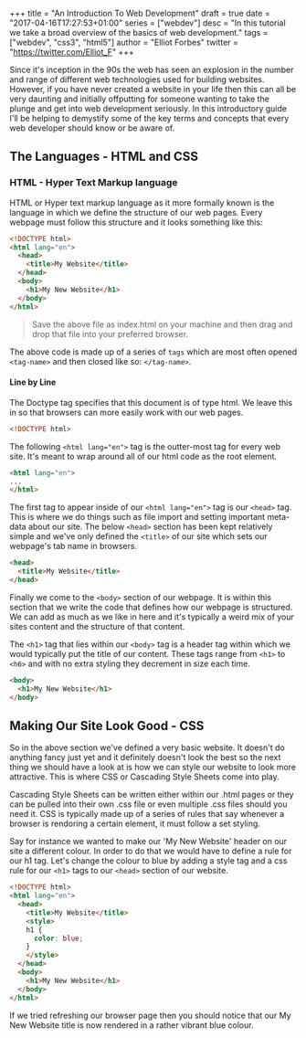 +++
title = "An Introduction To Web Development"
draft = true
date = "2017-04-16T17:27:53+01:00"
series = ["webdev"]
desc = "In this tutorial we take a broad overview of the basics of web development."
tags = ["webdev", "css3", "html5"]
author = "Elliot Forbes"
twitter = "https://twitter.com/Elliot_F"
+++

Since it's inception in the 90s the web has seen an explosion in the number and range of different web technologies used for building websites. However, if you have never created a website in your life then this can all be very daunting and initially offputting for someone wanting to take the plunge and get into web development seriously. In this introductory guide I'll be helping to demystify some of the key terms and concepts that every web developer should know or be aware of.

## The Languages - HTML and CSS

### HTML - Hyper Text Markup language

HTML or Hyper text markup language as it more formally known is the language in which we define the structure of our web pages. Every webpage must follow this structure and it looks something like this:

~~~html
<!DOCTYPE html>
<html lang="en">
  <head>
    <title>My Website</title>
  </head>
  <body>
    <h1>My New Website</h1>
  </body>
</html>
~~~

> Save the above file as index.html on your machine and then drag and drop that file into your preferred browser. 

The above code is made up of a series of `tags` which are most often opened `<tag-name>` and then closed like so: `</tag-name>`. 

#### Line by Line 

The Doctype tag specifies that this document is of type html. We leave this in so that browsers can more easily work with our web pages.

~~~html
<!DOCTYPE html>
~~~

The following `<html lang="en">` tag is the outter-most tag for every web site. It's meant to wrap around all of our html code as the root element. 

~~~html
<html lang="en">
...
</html>
~~~

The first tag to appear inside of our `<html lang="en">` tag is our `<head>` tag. This is where we do things such as file import and setting important meta-data about our site. The below `<head>` section has been kept relatively simple and we've only defined the `<title>` of our site which sets our webpage's tab name in browsers. 

~~~html
<head>
  <title>My Website</title>
</head>
~~~

Finally we come to the `<body>` section of our webpage. It is within this section that we write the code that defines how our webpage is structured. We can add as much as we like in here and it's typically a weird mix of your sites content and the structure of that content. 

The `<h1>` tag that lies within our `<body>` tag is a header tag within which we would typically put the title of our content. These tags range from `<h1>` to `<h6>` and with no extra styling they decrement in size each time.

~~~html
<body>
  <h1>My New Website</h1>
</body>
~~~

## Making Our Site Look Good - CSS

So in the above section we've defined a very basic website. It doesn't do anything fancy just yet and it definitely doesn't look the best so the next thing we should have a look at is how we can style our website to look more attractive. This is where CSS or Cascading Style Sheets come into play. 

Cascading Style Sheets can be written either within our .html pages or they can be pulled into their own .css file or even multiple .css files should you need it. CSS is typically made up of a series of rules that say whenever a browser is rendoring a certain element, it must follow a set styling. 

Say for instance we wanted to make our 'My New Website' header on our site a different colour. In order to do that we would have to define a rule for our h1 tag. Let's change the colour to blue by adding a style tag and a css rule for our `<h1>` tags to our `<head>` section of our website. 

~~~html
<!DOCTYPE html>
<html lang="en">
  <head>
    <title>My Website</title>
    <style>
    h1 {
      color: blue;
    }
    </style>
  </head>
  <body>
    <h1>My New Website</h1>
  </body>
</html>
~~~

If we tried refreshing our browser page then you should notice that our My New Website title is now rendered in a rather vibrant blue colour. 